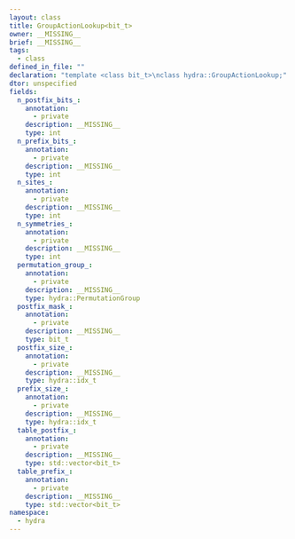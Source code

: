 ```yaml
---
layout: class
title: GroupActionLookup<bit_t>
owner: __MISSING__
brief: __MISSING__
tags:
  - class
defined_in_file: ""
declaration: "template <class bit_t>\nclass hydra::GroupActionLookup;"
dtor: unspecified
fields:
  n_postfix_bits_:
    annotation:
      - private
    description: __MISSING__
    type: int
  n_prefix_bits_:
    annotation:
      - private
    description: __MISSING__
    type: int
  n_sites_:
    annotation:
      - private
    description: __MISSING__
    type: int
  n_symmetries_:
    annotation:
      - private
    description: __MISSING__
    type: int
  permutation_group_:
    annotation:
      - private
    description: __MISSING__
    type: hydra::PermutationGroup
  postfix_mask_:
    annotation:
      - private
    description: __MISSING__
    type: bit_t
  postfix_size_:
    annotation:
      - private
    description: __MISSING__
    type: hydra::idx_t
  prefix_size_:
    annotation:
      - private
    description: __MISSING__
    type: hydra::idx_t
  table_postfix_:
    annotation:
      - private
    description: __MISSING__
    type: std::vector<bit_t>
  table_prefix_:
    annotation:
      - private
    description: __MISSING__
    type: std::vector<bit_t>
namespace:
  - hydra
---
```

